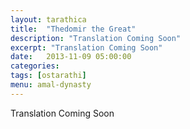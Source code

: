 ```yaml
---
layout: tarathica
title:  "Thedomir the Great"
description: "Translation Coming Soon"
excerpt: "Translation Coming Soon"
date:   2013-11-09 05:00:00
categories: 
tags: [ostarathi]
menu: amal-dynasty
---
```


Translation Coming Soon